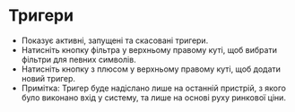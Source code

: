 # **Тригери**

- Показує активні, запущені та скасовані тригери.
- Натисніть кнопку фільтра у верхньому правому куті, щоб вибрати фільтри для певних символів.
- Натисніть кнопку з плюсом у верхньому правому куті, щоб додати новий тригер.
- Примітка: Тригер буде надіслано лише на останній пристрій, з якого було виконано вхід у систему, та лише на основі руху ринкової ціни.